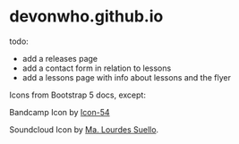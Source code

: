 # devonwho.github.io

todo: 
* add a releases page
* add a contact form in relation to lessons
* add a lessons page with info about lessons and the flyer

Icons from Bootstrap 5 docs, except:

Bandcamp Icon by [Icon-54](https://iconscout.com/contributors/icon-54)

Soundcloud Icon by [Ma. Lourdes Suello](https://iconscout.com/contributors/ma-lourdes-suello).